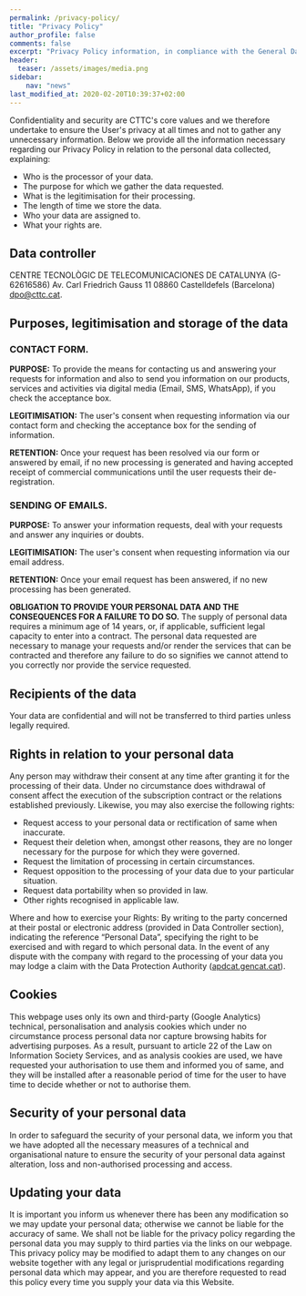 ```yaml
---
permalink: /privacy-policy/
title: "Privacy Policy"
author_profile: false
comments: false
excerpt: "Privacy Policy information, in compliance with the General Data Protection Regulation (EU GDPR)"
header:
  teaser: /assets/images/media.png
sidebar:
    nav: "news"
last_modified_at: 2020-02-20T10:39:37+02:00
---
```



Confidentiality and security are CTTC's core values and we therefore undertake to ensure the User's privacy at all times and not to gather any unnecessary information. Below we provide all the information necessary regarding our Privacy Policy in relation to the personal data collected, explaining:

 * Who is the processor of your data.
 * The purpose for which we gather the data requested.
 * What is the legitimisation for their processing.
 * The length of time we store the data.
 * Who your data are assigned to.
 * What your rights are.


## Data controller

CENTRE TECNOL&Ograve;GIC DE TELECOMUNICACIONES DE CATALUNYA (G-62616586) Av. Carl Friedrich Gauss 11 08860 Castelldefels (Barcelona) [dpo@cttc.cat](mailto:dpo@cttc.cat).

## Purposes, legitimisation and storage of the data

### CONTACT FORM.
**PURPOSE:** To provide the means for contacting us and answering your requests for information and also to send you information on our products, services and activities via digital media (Email, SMS, WhatsApp), if you check the acceptance box.

**LEGITIMISATION:** The user's consent when requesting information via our contact form and checking the acceptance box for the sending of information.

**RETENTION:** Once your request has been resolved via our form or answered by email, if no new processing is generated and having accepted receipt of commercial communications until the user requests their de-registration.


### SENDING OF EMAILS.
**PURPOSE:** To answer your information requests, deal with your requests and answer any inquiries or doubts.

**LEGITIMISATION:** The user's consent when requesting information via our email address.

**RETENTION:**  Once your email request has been answered, if no new processing has been generated.

**OBLIGATION TO PROVIDE YOUR PERSONAL DATA AND THE CONSEQUENCES FOR A FAILURE TO DO SO.** The supply of personal data requires a minimum age of 14 years, or, if applicable, sufficient legal capacity to enter into a contract. The personal data requested are necessary to manage your requests and/or render the services that can be contracted and therefore any failure to do so signifies we cannot attend to you correctly nor provide the service requested.

## Recipients of the data
Your data are confidential and will not be transferred to third parties unless legally required.

## Rights in relation to your personal data
Any person may withdraw their consent at any time after granting it for the processing of their data. Under no circumstance does withdrawal of consent affect the execution of the subscription contract or the relations established previously. Likewise, you may also exercise the following rights:

 * Request access to your personal data or rectification of same when inaccurate.
 * Request their deletion when, amongst other reasons, they are no longer necessary for the purpose for which they were governed.
 * Request the limitation of processing in certain circumstances.
 * Request opposition to the processing of your data due to your particular situation.
 * Request data portability when so provided in law.
 * Other rights recognised in applicable law.

Where and how to exercise your Rights: By writing to the party concerned at their postal or electronic address (provided in Data Controller section), indicating the reference “Personal Data”, specifying the right to be exercised and with regard to which personal data. In the event of any dispute with the company with regard to the processing of your data you may lodge a claim with the Data Protection Authority ([apdcat.gencat.cat](https://apdcat.gencat.cat/ca/inici)).

## Cookies
This webpage uses only its own and third-party (Google Analytics) technical, personalisation and analysis cookies which under no circumstance process personal data nor capture browsing habits for advertising purposes. As a result, pursuant to article 22 of the Law on Information Society Services, and as analysis cookies are used, we have requested your authorisation to use them and informed you of same, and they will be installed after a reasonable period of time for the user to have time to decide whether or not to authorise them.

## Security of your personal data
In order to safeguard the security of your personal data, we inform you that we have adopted all the necessary measures of a technical and organisational nature to ensure the security of your personal data against alteration, loss and non-authorised processing and access.

## Updating your data
It is important you inform us whenever there has been any modification so we may update your personal data; otherwise we cannot be liable for the accuracy of same. We shall not be liable for the privacy policy regarding the personal data you may supply to third parties via the links on our webpage. This privacy policy may be modified to adapt them to any changes on our website together with any legal or jurisprudential modifications regarding personal data which may appear, and you are therefore requested to read this policy every time you supply your data via this Website.
